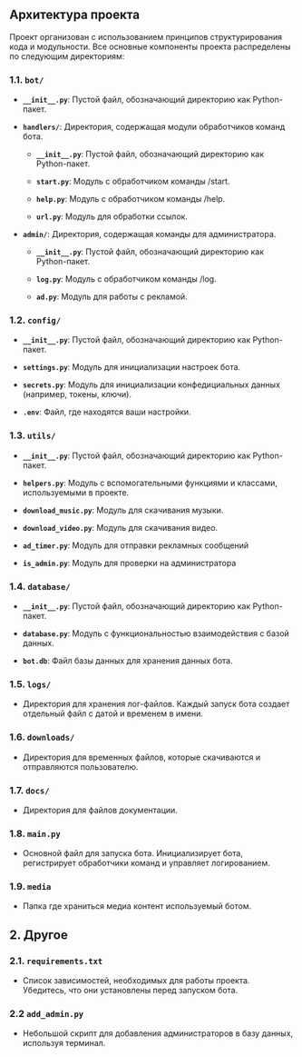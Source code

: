 ## Архитектура проекта

Проект организован с использованием принципов структурирования кода и модульности. Все основные компоненты проекта распределены по следующим директориям:

### 1.1. `bot/`

- **`__init__.py`**: Пустой файл, обозначающий директорию как Python-пакет.

- **`handlers/`**: Директория, содержащая модули обработчиков команд бота.

  - **`__init__.py`**: Пустой файл, обозначающий директорию как Python-пакет.

  - **`start.py`**: Модуль с обработчиком команды /start.

  - **`help.py`**: Модуль с обработчиком команды /help.

  - **`url.py`**: Модуль для обработки ссылок.

- **`admin/`**: Директория, содержащая команды для администратора.

  - **`__init__.py`**: Пустой файл, обозначающий директорию как Python-пакет.

  - **`log.py`**: Модуль с обработчиком команды /log.

  - **`ad.py`**: Модуль для работы с рекламой.

### 1.2. `config/`

- **`__init__.py`**: Пустой файл, обозначающий директорию как Python-пакет.

- **`settings.py`**: Модуль для инициализации настроек бота.

- **`secrets.py`**: Модуль для инициализации конфедициальных данных (например, токены, ключи).

- **`.env`**: Файл, где находятся ваши настройки.

### 1.3. `utils/`

- **`__init__.py`**: Пустой файл, обозначающий директорию как Python-пакет.

- **`helpers.py`**: Модуль с вспомогательными функциями и классами, используемыми в проекте.

- **`download_music.py`**: Модуль для скачивания музыки.

- **`download_video.py`**: Модуль для скачивания видео.

- **`ad_timer.py`**: Модуль для отправки рекламных сообщений

- **`is_admin.py`**: Модуль для проверки на администратора

### 1.4. `database/`

- **`__init__.py`**: Пустой файл, обозначающий директорию как Python-пакет.

- **`database.py`**: Модуль с функциональностью взаимодействия с базой данных.

- **`bot.db`**: Файл базы данных для хранения данных бота.

### 1.5. `logs/`

- Директория для хранения лог-файлов. Каждый запуск бота создает отдельный файл с датой и временем в имени.

### 1.6. `downloads/`

- Директория для временных файлов, которые скачиваются и отправляются пользователю.

### 1.7. `docs/`

- Директория для файлов документации.

### 1.8. `main.py`

- Основной файл для запуска бота. Инициализирует бота, регистрирует обработчики команд и управляет логированием.

### 1.9. `media`

- Папка где храниться медиа контент используемый ботом.

## 2. Другое

### 2.1. `requirements.txt`

- Список зависимостей, необходимых для работы проекта. Убедитесь, что они установлены перед запуском бота.

### 2.2 `add_admin.py`

- Небольшой скрипт для добавления администраторов в базу данных, используя терминал.
